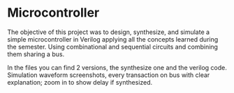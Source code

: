 # Microcontroller
The objective of this project was to design, synthesize, and simulate a simple
microcontroller in Verilog applying all the concepts learned during the semester. Using
combinational and sequential circuits and combining them sharing a bus.

In the files you can find 2 versions, the synthesize one and the verilog code.
Simulation waveform screenshots, every transaction on bus with clear explanation; zoom in to show delay if
synthesized.
